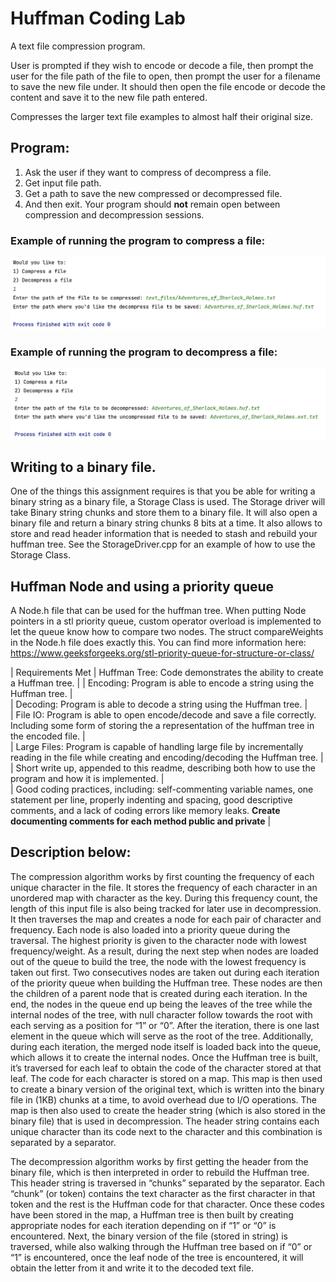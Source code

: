 # Huffman Coding Lab

A text file compression program.

User is prompted if they wish to encode or decode a file, then prompt the user for the file path of the file to open, then prompt the user for a filename to save the new file under.  It should then open the file encode or decode the content and save it to the new file path entered.  

Compresses the larger text file examples to almost half their original size. 

## Program:

1. Ask the user if they want to compress of decompress a file.  
2. Get input file path.
3. Get a path to save the new compressed or decompressed file.
4. And then exit.  Your program should **not** remain open between compression and decompression sessions. 

### Example of running the program to compress a file:

![Compress Example](images/compressing.png)

### Example of running the program to decompress a file:

![Decompress Example](images/decompressing.png)


## Writing to a binary file. 
One of the things this assignment requires is that you be able for writing a binary string as a binary file, a Storage Class is used.  The Storage driver will take Binary string chunks and store them to a binary file.  It will also open a binary file and return a binary string chunks 8 bits at a time. It also allows to store and read header information that is needed to stash and rebuild your huffman tree. See the StorageDriver.cpp for an example of how to use the Storage Class. 

## Huffman Node and using a priority queue
A Node.h file that can be used for the huffman tree.  When putting Node pointers in a stl priority queue, custom operator overload is implemented to let the queue know how to compare two nodes.  The struct compareWeights in the Node.h file does exactly this.  You can find more information here: https://www.geeksforgeeks.org/stl-priority-queue-for-structure-or-class/

| Requirements Met
| Huffman Tree: Code demonstrates the ability to create a Huffman tree. |
| Encoding:  Program is able to encode a string using the Huffman tree. |       
| Decoding: Program is able to decode a string using the Huffman tree. |       
| File IO:  Program is able to open encode/decode and save a file correctly.  Including some form of storing the a representation of the huffman tree in the encoded file. |        
| Large Files:  Program is capable of handling large file by incrementally reading in the file while creating and encoding/decoding the Huffman tree. |       
| Short write up, appended to this readme, describing both how to use the program and how it is implemented. |        
| Good coding practices, including: self-commenting variable names, one statement per line, properly indenting and spacing, good  descriptive comments, and a lack of coding errors like memory leaks. **Create documenting comments for each method public and private**  |



## Description below:
The compression algorithm works by first counting the frequency of each unique character in the file. It stores the frequency of each character in an unordered map with character as the key. During this frequency count, the length of this input file is also being tracked for later use in decompression. It then traverses the map and creates a node for each pair of character and frequency. Each node is also loaded into a priority queue during the traversal. The highest priority is given to the character node with lowest frequency/weight. As a result, during the next step when nodes are loaded out of the queue to build the tree, the node with the lowest frequency is taken out first. Two consecutives nodes are taken out during each iteration of the priority queue when building the Huffman tree. These nodes are then the children of a parent node that is created during each iteration. In the end, the nodes in the queue end up being the leaves of the tree while the internal nodes of the tree, with null character follow towards the root with each serving as a position for “1” or “0”. After the iteration, there is one last element in the queue which will serve as the root of the tree. Additionally, during each iteration, the merged node itself is loaded back into the queue, which allows it to create the internal nodes. Once the Huffman tree is built, it’s traversed for each leaf to obtain the code of the character stored at that leaf. The code for each character is stored on a map. This map is then used to create a binary version of the original text, which is written into the binary file in (1KB) chunks at a time, to avoid overhead due to I/O operations. The map is then also used to create the header string (which is also stored in the binary file) that is used in decompression. The header string contains each unique character than its code next to the character and this combination is separated by a separator.

The decompression algorithm works by first getting the header from the binary file, which is then interpreted in order to rebuild the Huffman tree. This header string is traversed in “chunks” separated by the separator. Each “chunk” (or token) contains the text character as the first character in that token and the rest is the Huffman code for that character. Once these codes have been stored in the map, a Huffman tree is then built by creating appropriate nodes for each iteration depending on if “1” or “0” is encountered. Next, the binary version of the file (stored in string) is traversed, while also walking through the Huffman tree based on if “0” or “1” is encountered, once the leaf node of the tree is encountered, it will obtain the letter from it and write it to the decoded text file.
